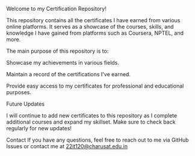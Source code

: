 Welcome to my Certification Repository!

This repository contains all the certificates I have earned from various online platforms. It serves as a showcase of the courses, skills, and knowledge I have gained from platforms such as Coursera, NPTEL, and more.



The main purpose of this repository is to:

Showcase my achievements in various fields.

Maintain a record of the certifications I've earned.

Provide easy access to my certificates for professional and educational purposes.



Future Updates

I will continue to add new certificates to this repository as I complete additional courses and expand my skillset. Make sure to check back regularly for new updates!



Contact
If you have any questions, feel free to reach out to me via GitHub Issues or contact me at 22it120@charusat.edu.in

